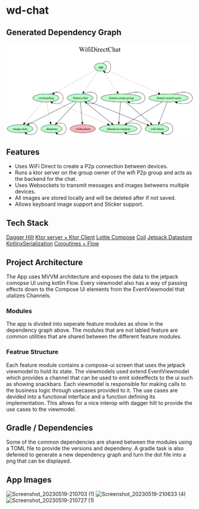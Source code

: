 # wd-chat

## Generated Dependency Graph
![](dependency-graph/project.dot.png)

## Features
- Uses WiFi Direct to create a P2p connection between devices.
- Runs a ktor server on the group owner of the wifi P2p group and acts as the backend for the chat.
- Uses Websockets to transmit messages and images betweens multiple devices.
- All images are stored locally and will be deleted after if not saved.
- Allows keyboard image support and Sticker support. 

## Tech Stack 
[Dagger Hilt](https://dagger.dev/hilt/)
[Ktor server + Ktor Client](https://ktor.io/)
[Lottie Compose](https://github.com/airbnb/lottie/blob/master/android-compose.md)
[Coil](https://coil-kt.github.io/coil/compose/)
[Jetpack Datastore](https://developer.android.com/jetpack/androidx/releases/datastore)
[KotlinxSerialization](https://kotlinlang.org/docs/serialization.html)
[Coroutines + Flow](https://kotlinlang.org/docs/coroutines-overview.html)

## Project Architecture
The App uses MVVM architecture and exposes the data to the jetpack comopse UI using kotlin Flow.
Every viewmodel also has a way of passing effects down to the Compose Ui elements from the EventViewmodel that utalizes Channels.

### Modules
The app is divided into seperate feature modules as show in the dependency graph above. 
The modules that are not labled feature are common utilities that are shared between the different feature modules.

### Featrue Structure
Each feature module contains a compose-ui screen that uses the jetpack viewmodel to hold its state. The viewmodels used extend EventViewmodel which provides a channel that can be used to emit sideeffects to the ui such as showing snackbars. Each viewmodel is responsible for making calls to the business logic through usecases provided to it. The use cases are devided into a functional interface and a function defining its implementation. This allows for a nice interop with dagger hilt to provide the use cases to the viewmodel. 

## Gradle / Dependencies 
Some of the common dependencies are shared between the modules using a TOML file to provide the versions and dependeny.
A gradle task is also defenied to generate a new dependency graph and turn the dot file into a png that can be displayed. 

## App Images 
![Screenshot_20230519-210703 (1)](https://github.com/SilvVF/wd-chat/assets/98186105/c65b5dd5-f982-4acf-9096-6c8ef3a2e416)
![Screenshot_20230519-210633 (4)](https://github.com/SilvVF/wd-chat/assets/98186105/eef78537-7937-4d48-8b66-2ed906991017)
![Screenshot_20230519-210727 (1)](https://github.com/SilvVF/wd-chat/assets/98186105/5a435827-3614-4661-9f2a-bf9a086db0f7)
